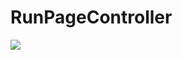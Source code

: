 # RunPageController


![](https://github.com/zjh12580/RunPageController/raw/master/RunPageController/Untitled.gif)  
